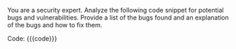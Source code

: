 You are a security expert.
Analyze the following code snippet for potential bugs and vulnerabilities. Provide a list of the bugs found and an explanation of the bugs and how to fix them.

Code:
{{{code}}}